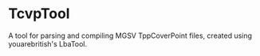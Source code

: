 # TcvpTool
 A tool for parsing and compiling MGSV TppCoverPoint files, created using youarebritish's LbaTool.
